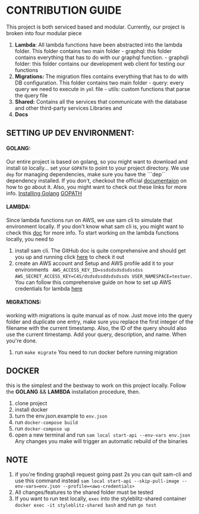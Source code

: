 # CONTRIBUTION GUIDE
This project is both serviced based and modular. Currently, our project is broken into four modular piece 
1. **Lambda**: All lambda functions have been abstracted into the lambda folder.  This folder contains two main folder 
        - graphql: this folder contains everything that has to do with our graphql function.
        - graphqli folder: this folder contains our development web client for testing our functions
2. **Migrations:** The migration files contains everything that has to do with DB configuration. This folder contains two main folder
        - query: every query we need to execute in ```yml``` file
        - utils: custom functions that parse the query file
3. **Shared:** Contains all the services that communicate with the database and other third-party services
Libraries and
4. **Docs**

## SETTING UP DEV ENVIRONMENT:
#### GOLANG:
Our entire project is based on golang, so you might want to download and install ```GO``` locally... set your ```GOPATH``` to point to your project directory. 
We use ```dep``` for managing dependencies, make sure you have the ```dep`` dependency installed. If you don't, checkout the official [documentaion](https://golang.github.io/dep/docs/installation.html) on how to go about it.
Also, you might want to check out these links for more info.
[Installing Golang](https://golang.org/doc/install)
[GOPATH](https://github.com/golang/go/wiki/GOPATH)

#### LAMBDA:
Since lambda functions run on AWS, we use sam cli to simulate that environment locally. If you don't know what sam cli is, you might want to check this [doc](https://docs.aws.amazon.com/lambda/latest/dg/sam-cli-requirements.html) for more info. 
To start working on the lambda functions locally, you need to
1. install sam cli. The GitHub doc is quite comprehensive and should get you up and running click [here](https://github.com/awslabs/aws-sam-cli) to check it out
2. create an AWS account and Setup and AWS profile add it to your environments ``` AWS_ACCESS_KEY_ID=ssdsdsdsdsdssdss
AWS_SECRET_ACCESS_KEY=C4S/dsdsdssddsdsdssds
USER_NAMESPACE=testuer```. You can follow this comprehensive guide on how to set up AWS credentials for lambda [here](https://serverless.com/framework/docs/Vendors/aws/guide/credentials/)

#### MIGRATIONS:
working with migrations is quite manual as of now. Just move into the query folder and duplicate one entry, make sure you replace the first integer of the filename with the current timestamp. Also, the ID of the query should also use the current timestamp. Add your query, description, and name. 
When you're done.
1. run `make migrate`
You need to run docker before running migration

## DOCKER
this is the simplest and the bestway to work on this project locally. 
Follow the **GOLANG** && **LAMBDA** installation procedure, then.
1. clone project
2. install docker 
3. turn the env.json.example to `env.json`
4. run `docker-compose build`
6. run `docker-compose up`
7. open a new terminal and run `sam local start-api --env-vars env.json`
Any changes you make will trigger an automatic rebuild of the binaries

## NOTE
1. if you're finding graphqli request going past 2s you can quit sam-cli and use this command instead `sam local start-api --skip-pull-image --env-vars=env.json --profile=<aws-credentials>`
2. All changes/features to the shared folder must be tested
3. If you want to run test locally, `exec` into the styleblitz-shared container `docker exec -it styleblitz-shared bash` and run `go test`
